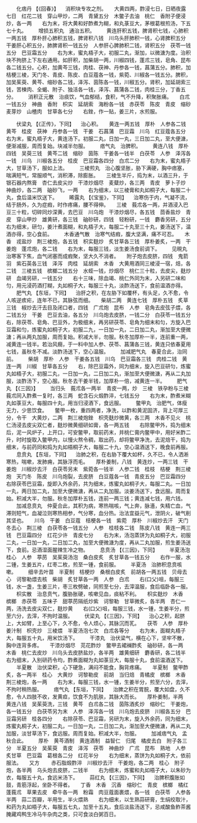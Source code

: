 <!-- { "loadSidebar": true } -->
　　化痞丹 【《回春》】 　消积块专攻之剂。　　大黄四两，酢浸七日，日晒夜露七日　红花二钱　穿山甲炒，二两　青黛五分　木鳖子去油　桃仁　香附子便浸炒，各一两　　右为末，将大黄和好酢煮为糊，和丸菉豆大，茅根葛根煎汤，下五七十丸。
　　增损五积丸　通治五积。
　　黄连肝积五钱，脾肾积七钱，心肺积一两五钱　厚朴肝心肺积五钱，脾肾积八钱　川乌头肝肺积一钱，心肾脾积五分　干姜肝心积五分，肺脾肾积一钱五分　人参肝心脾肺积二钱，肾积五分　茯苓一钱五分　巴豆霜五分　　右为末，蜜丸梧子大，初服二丸，渐加，以微溏为度。治积块不拘脐上下左右通用。如肝积，加柴胡一两，川椒四钱，蓬朮三钱，皂角、昆布各二钱五分。心积，加黄芩三钱，肉桂、茯神、丹参各一钱，菖蒲五分。肺积，加桔梗三棱，天门冬、青皮、陈皮、白豆蔻各一钱，紫菀、川椒各一钱五分。脾积，加吴茱萸、黄芩、缩砂各二钱，泽泻、茵陈各一钱，川椒五分。肾积，加延胡索三钱，苦楝肉、全蝎、附子、独活各一钱，泽泻、菖蒲各二钱，肉桂三分，丁香五分。
　　消积正元散　治痰饮，气血郁结，食积，气不升降，积聚胀痛。　　白朮一钱五分　神曲　香附　枳实　延胡索　海粉各一钱　赤茯苓　陈皮　青皮　缩砂　麦芽炒　山楂肉　甘草各七分　　右銼，作一贴，姜三片，水煎服。

　　伏梁丸 【《正传》，下同】 　治心积。　　黄连一两五钱　厚朴　人参各二钱　黄芩　桂皮　茯神　丹参各一钱　干姜　石菖蒲　巴豆霜　川乌　红豆蔻各五分　　右为末，蜜丸梧子大，黄连汤下。初服二丸，日加一丸，三日加二丸，至大便溏，便渐减服，周而复始。块减半勿服。
　　痞气丸　治脾积。
　　黄连八钱　厚朴四钱　吴萸三钱　黄芩二钱　缩砂　茵陈　干姜各一钱半　白茯苓　人参　泽泻各一钱　川乌　川椒各五分　桂皮　巴豆霜各四分　白朮二分　　右为末，蜜丸梧子大，甘草汤下，服如上法。
　　三棱煎丸　治心腹坚胀，胁下满硬，胸中痞塞，喘满短气，常服顺气，消积滞，除膨胀。　　三棱生半斤，捣为末，以酒三升，于银石器内熬膏　杏仁去皮尖炒　干漆炒烟尽　麦糵炒，各三两　青皮　萝卜子炒　神曲炒，各二两　硇砂飞，一两　　右为细末，以三棱膏和丸如桐子大，每服二十丸，食后温米饮送下。
　　晞露丸 【《宝鉴》，下同】 　治寒伤于内，气凝不流，结于肠外，久为症瘕，时作疼痛，腰不得伸。　　三棱　莪朮各一两，并酒浸入巴豆三十粒，切碎同炒深黄，去巴豆　川乌炮　干漆炒烟尽，各五钱　茴香盐炒　青皮　穿山甲炒　雄黄研，各三钱　硇砂研，四钱　轻粉研，一钱　麝香另研，五分　　右为细末，研匀，姜汁煮面糊，和丸梧子大，每服二十丸至三十丸，姜汤送下，温酒亦得，空心食前。
　　木香通气散　治寒气结瘕，腹大坚满，痛不可忍。　　木香　戎盐炒　荆三棱炮，各五钱　枳实麸炒　炙甘草各三钱　厚朴姜炙，一两　干姜炮　蓬朮炮，各二钱　　右为末，每服三钱，淡生姜汤食前调下。
　　见晛丸　治寒客下焦，血气闭塞而成瘕聚，坚大久不消者。　　附子炮去皮脐，四钱　鬼箭羽　紫石英各三钱　泽泻　肉桂　延胡索　木香　大黄用酒同三棱浸一宿，焙，各二钱　三棱五钱　槟榔二钱五分　水蛭一钱，炒烟尽　桃仁三十粒，去皮尖，麸炒研　血竭另研，一钱五分　　右十三味，除血竭、桃仁外同为末，入另研二味和匀，用元浸药酒打糊，丸如桐子大，每服三十丸，淡酢汤送下，食前温酒亦得。
　　肥气丸 【东垣，下同】 　治肝之积，在左胁下如覆杯，有头足，久不愈，令人咳逆痎疟，连年不已，其脉弦而细。　　柴胡二两　黄连七钱　厚朴五钱　炙草三钱　椒炒去汗去目及闭口者，四钱　广朮炮　昆布　人参　皂角去皮弦子煨，各二钱五分　干姜　巴豆去油，各五分　川乌炮去皮脐，一钱二分　白茯苓一钱五分　　右，除茯苓、皂角、巴豆外，为极细末，再另研茯苓、皂角为细末和匀，方旋入巴豆霜和匀，炼蜜丸如桐子大，初服二九，一日加一丸，二日加二丸，渐加至大便微溏；再从两丸加服，周而复始。积减大半，勿服。秋冬加厚朴一半，连前重一两，减黄连一钱半。若治风癎，于一料中加人参、茯苓、菖蒲各三钱，黄连只依春夏用七钱，虽秋冬不减。淡酢汤送下，空心温服。
　　加减肥气丸　春夏合此，治同前。
　　柴胡　厚朴　人参　干姜各五钱　川乌　巴豆霜各三钱　肉桂二钱　黄连一两　川椒　甘草各五分　　右，除巴豆霜外，同为细末，旋入巴豆研匀，炼蜜丸如梧子大，初服二丸，一日加一丸，二日加二丸，渐加至大便微溏，再从二丸加服，淡酢汤下，空心服。秋冬去干姜半钱，加厚朴一倍，减黄连一半。
　　肥气丸 【《三因》】
　　当归头　莪朮各一两半　青皮一两，炒　三棱　铁孕粉与三棱莪朮同入酢煮一复时，各三两　蛇含石火煅酢淬，七钱五分　　右为末，酢煮米糊丸如菉豆大，每服四十丸，用当归浸酒下，食远服。
　　鳖甲丸　治肥气，体瘦无力，少思饮食。　　鳖甲一枚，重四两者，净洗，以酢和黄泥固济，背上可厚三分，令干　大黄炒，二两　荆三棱炮銼　枳壳麸炒微黄，各三两　木香不见火　桃仁汤浸去皮尖双仁者，麸炒微黄细研如膏，各一两五钱　　右除鳖甲外，捣为细末后，泥一风炉子，上开口，可安鳖甲，取前药末，并桃仁膏内鳖甲中，用好米酢二升，时时旋取入鳖甲内，以慢火熬令稠，取出药，却将鳖甲净洗，去泥焙干，捣为细末，与前药同和捣为丸如梧桐子大，每服二十九，空心温酒送下，晚食前再服。
　　息贲丸 【东垣，下同】 　治肺之积，在右胁下覆大如杯，久不已，令人洒淅寒热，喘嗽，发肺痈，其脉浮而毛。　　厚朴姜制，八钱　黄连炒，一两三钱　干姜炮　川椒炒去汗　白茯苓另末　紫菀各一钱半　人参二钱　桂枝　桔梗　荆三棱炮　天门冬　陈皮　川乌炮裂，去皮脐　白豆蔻各一钱　青皮五分　巴豆霜四分　　右除茯苓巴豆霜，旋即入外余药，共为细末，炼蜜丸如桐子大，每服二丸。一日加一丸，两日加二丸，加至大便微溏，再从二丸加服。淡姜汤送下，食远服。周而复始。积减大半，勿服。秋冬加厚朴五钱，连前一两三钱；黄连减七钱，用六钱。
　　加减息贲丸　仲夏合此，其积为病，寒热喘咳，气上奔，脉濇，失精亡血，气滞则短气，血凝泣则寒热相参，气分寒，血分热。治法宜益元气，泄阴火，破气削其坚也。　　川乌　干姜　白豆蔻　桔梗各一钱　紫菀　厚朴　川椒炒去汗　天门冬去心　荆三棱　白茯苓各一钱五分　人参　桂枝各二钱　陈皮八钱　黄连一两三钱　巴豆霜四分　红花少许　青皮七分　　右为末，汤泡蒸饼为丸如桐子大，初服二丸，一日加一丸，二日加二丸，加至大便微溏为度，再从二丸加服，煎生姜汤送下，食前。忌酒湿面腥辣生冷之物。
　　息贲汤 【《三因》，下同】
　　半夏汤泡　桂心　人参　葶苈　吴茱萸汤泡　桑白皮炙　炙甘草各一钱五分　　右作一服，水二锺，生姜五片，红枣二枚，煎至一锺，食前服。
　　半夏汤　治肺积息贲咳嗽。
　　细辛去叶苗　半夏制　桔梗炒　桑根白皮炙　前胡各一两五钱　贝母去心　诃黎勒煨去核　柴胡　炙甘草各一两　人参　白朮　　右(口父)咀，每服三钱，水一盏，生姜三片，枣三枚劈破，同煎至七分，去滓温服，食后临卧各一服。
　　枳实散　治息贲气，腹胁胀硬，咳嗽见血，痰粘不利。　　枳实麸炒　木香　槟榔　赤茯苓　五味子　甜葶苈隔纸炒紫　诃黎勒　甘草微炙，各半两　杏仁一两，汤洗去皮尖双仁，麸炒黄　　右(口父)咀，每服三钱，水一锺，生姜半分，煎至六分，去滓，不拘时温服。
　　伏梁丸 【《三因》，下同】 　治心之积，起脐上，大如臂，上至心下，久不愈，令人烦心，其脉沉而芤。　　茯苓　人参　厚朴姜汁制　枳壳炒　三棱煨　半夏汤泡七次　白朮各等分　　右为末，面糊丸梧子大，每服五十丸，用米饮汤下。
　　干漆丸　治伏梁气，横在心下，坚牢不散，胸中连背多疼。　　干漆炒烟尽　芫花酢炒　鳖甲去裙襕酢炙　硇砂研，各一两　木香　桃仁去皮炒　川乌头去皮脐盐炒，各半两　雄黄细研　麝香研，各二钱半　　右为细末，入别研药令均，酢煮面糊为丸如菉豆大，每服十丸，食前温酒送下。
　　半夏散　治伏梁积，心下硬急，满闷不能食，胸背疼痛。　　半夏制　鳖甲酢炙，各一两半　桂心　大黄炒　诃黎勒皮　前胡　当归焙　青橘皮　槟榔　木香　荆三棱炮，各一两　　右为末，每服三钱，水一锺，生姜半分，煎至六分，去滓，不拘时稍热服。
　　痞气丸 【东垣，下同】 　治脾之积在胃脘，覆大如盘，久不愈，令人四肢不收，发黄疸，饮食不为肌肤，其脉大而长。　　厚朴姜制，半两　黄连八钱　吴茱萸洗，三钱　黄芩　白朮各二钱　茵陈酒炙炒　缩砂仁　干姜炮，各一钱五分　白茯苓另为末　人参　泽泻各一钱　川乌炮去皮脐　川椒各五分　巴豆霜另研　桂各四分　　右除茯苓、巴豆霜，另研为末，旋入外余药，同为细末，炼蜜丸桐子大，初服二丸，一日加一丸，二日加二丸，渐加至大便微溏，再从二丸加服，淡甘草汤下，食远服。周而复始。积减大半，勿服。
　　加减痞气丸　孟秋合此。
　　厚朴　黄芩酒制　黄连酒制　益智仁　归尾　橘皮去白　附子各三分　半夏五分　吴茱萸　青皮　泽泻　茯苓　神曲炒　广朮　昆布　熟地　人参　炙甘草　巴豆霜　葛根各二分　红花半分　　右为细末，蒸饼为丸如桐子大，依前服法。　　又方
　　赤石脂煅酢淬　川椒炒去汗　干姜炮，各二两　桂心　附子炮，各半两　乌头炮去皮脐，二钱半　　右为细末，炼蜜和丸如梧子大，以朱砂为衣，每服五十丸，食远米汤下。
　　蒜红丸 【《三因》，下同】 　治脾积腹胀如鼓，青筋浮起，坐卧不得者。　　丁香　木香　沉香　缩砂仁　青皮　槟榔　橘红　蓬莪朮　草果去皮　牵牛各一两　粉霜　肉豆蔻面裹煨，各一钱　白茯苓　人参各半两　蒜二百瓣，半用生，半火煨熟　　右为细末，以生熟蒜研膏，生绢绞取汁，和药为丸如梧子大，每服五七丸，加至十五丸，食后淡盐汤送下，忌咸酸鱼鲊茶酱腌藏鸡鸭生冷马牛杂肉之类，只可食淡白粥百日。
